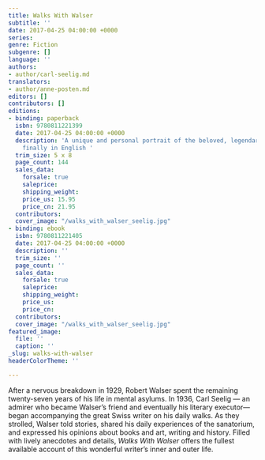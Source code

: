 ```yaml
---
title: Walks With Walser
subtitle: ''
date: 2017-04-25 04:00:00 +0000
series: 
genre: Fiction
subgenre: []
language: ''
authors:
- author/carl-seelig.md
translators:
- author/anne-posten.md
editors: []
contributors: []
editions:
- binding: paperback
  isbn: 9780811221399
  date: 2017-04-25 04:00:00 +0000
  description: 'A unique and personal portrait of the beloved, legendary Swiss writer,
    finally in English '
  trim_size: 5 x 8
  page_count: 144
  sales_data:
    forsale: true
    saleprice: 
    shipping_weight: 
    price_us: 15.95
    price_cn: 21.95
  contributors: 
  cover_image: "/walks_with_walser_seelig.jpg"
- binding: ebook
  isbn: 9780811221405
  date: 2017-04-25 04:00:00 +0000
  description: ''
  trim_size: ''
  page_count: ''
  sales_data:
    forsale: true
    saleprice: 
    shipping_weight: 
    price_us: 
    price_cn: 
  contributors: 
  cover_image: "/walks_with_walser_seelig.jpg"
featured_image:
  file: ''
  caption: ''
_slug: walks-with-walser
headerColorTheme: ''

---
```

After a nervous breakdown in 1929, Robert Walser spent the remaining twenty-seven years of his life in mental asylums. In 1936, Carl Seelig <span class="st">—</span> an admirer who became Walser’s friend and eventually his literary executor<span class="st">—</span>began accompanying the great Swiss writer on his daily walks. As they strolled, Walser told stories, shared his daily experiences of the sanatorium, and expressed his opinions about books and art, writing and history. Filled with lively anecdotes and details, _Walks With Walser_ offers the fullest available account of this wonderful writer’s inner and outer life.